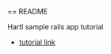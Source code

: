 == README

Hartl sample rails app tutorial

* [tutorial link](http://ruby.railstutorial.org/chapters/static-pages#sec-first_tests)
